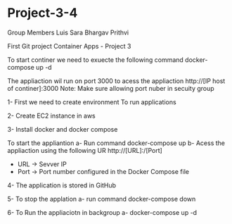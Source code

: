 # Project-3-4

Group Members
Luis 
Sara 
Bhargav 
Prithvi 


First Git project
Container Apps - Project 3 

To start continer  we need to exuecte  the following command
docker-compose up -d 

The appliaction wil  run on port 3000
to acess the appliaction 
http://[IP host of continer]:3000
Note:
Make sure allowing port nuber in secuity group

1- First we need to create environment 
To run applications 

2-  Create EC2 instance in aws

3- Install docker and docker compose

To start  the appliantion 
  a- Run command    docker-compose up
  b- Acess the appliaction using the following UR
 http://[URL]:/[Port]
   - URL -> Sevver IP
   - Port -> Port number configured in the Docker Compose file
  

4- The application is stored in GitHub

5- To stop the applation 
 a- run command docker-compose down
 

6- To Run the appliaciotn in backgroup
 a- docker-compose up -d 
 
 
 
